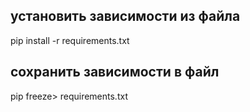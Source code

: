 ## **установить зависимости из файла**

pip install -r requirements.txt

## **сохранить зависимости в файл**

pip freeze> requirements.txt